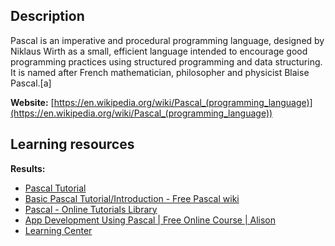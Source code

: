 ## Description
Pascal is an imperative and procedural programming language, designed by Niklaus Wirth as a small, efficient language intended to encourage good programming practices using structured programming and data structuring. It is named after French mathematician, philosopher and physicist Blaise Pascal.[a]

**Website:** [https://en.wikipedia.org/wiki/Pascal_(programming_language)](https://en.wikipedia.org/wiki/Pascal_(programming_language))

## Learning resources
**Results:**

* [Pascal Tutorial](https://www.tutorialspoint.com/pascal/index.htm)
* [Basic Pascal Tutorial/Introduction - Free Pascal wiki](https://wiki.freepascal.org/Basic_Pascal_Tutorial/Introduction)
* [ Pascal - Online Tutorials Library](https://www.tutorialspoint.com/pascal/pascal_tutorial.pdf)
* [App Development Using Pascal | Free Online Course | Alison](https://alison.com/course/app-development-using-pascal)
* [Learning Center](https://www.getlazarus.org/learn/)


